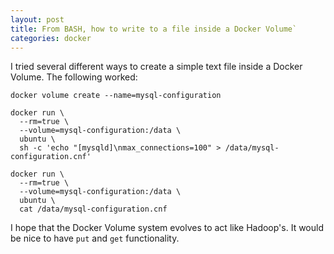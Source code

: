 ```yaml
---
layout: post
title: From BASH, how to write to a file inside a Docker Volume`
categories: docker
---
```


I tried several different ways to create a simple text file inside a Docker Volume. The following worked:

```
docker volume create --name=mysql-configuration

docker run \
  --rm=true \
  --volume=mysql-configuration:/data \
  ubuntu \
  sh -c 'echo "[mysqld]\nmax_connections=100" > /data/mysql-configuration.cnf'

docker run \
  --rm=true \
  --volume=mysql-configuration:/data \
  ubuntu \
  cat /data/mysql-configuration.cnf
```

I hope that the Docker Volume system evolves to act like Hadoop's. It would be nice to have ``put`` and ``get`` functionality.
